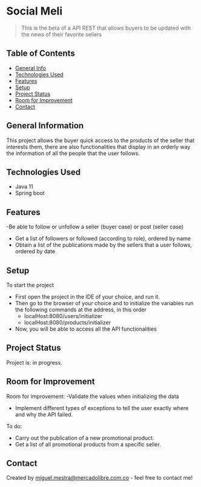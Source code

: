# Social Meli

> This is the beta of a API REST that allows buyers to be updated with the news of their favorite sellers

## Table of Contents

* [General Info](#general-information)
* [Technologies Used](#technologies-used)
* [Features](#features)
* [Setup](#setup)
* [Project Status](#project-status)
* [Room for Improvement](#room-for-improvement)
* [Contact](#contact)

<!-- * [License](#license) -->

## General Information

This project allows the buyer quick access to the products of the seller that interests them, there are also
functionalities that display in an orderly way the information of all the people that the user follows.

## Technologies Used

- Java 11
- Spring boot

## Features

-Be able to follow or unfollow a seller (buyer case) or post (seller case)

- Get a list of followers or followed (according to role), ordered by name
- Obtain a list of the publications made by the sellers that a user follows, ordered by date

## Setup

To start the project

* First open the project in the IDE of your choice, and run it.
* Then go to the browser of your choice and to initialize the variables run the following commands at the address, in
  this order
    - localHost:8080/users/initializer
    - localHost:8080/products/initializer
* Now, you will be able to access all the API functionalities

## Project Status

Project is: in progress.

## Room for Improvement

Room for improvement:
-Validate the values when initializing the data

- Implement different types of exceptions to tell the user exactly where and why the API failed.

To do:

- Carry out the publication of a new promotional product.
- Get a list of all promotional products from a specific seller.

## Contact

Created by miguel.mestra@mercadolibre.com.co - feel free to contact me!


<!-- Optional -->
<!-- ## License -->
<!-- This project is open source and available under the [... License](). -->

<!-- You don't have to include all sections - just the one's relevant to your project -->
